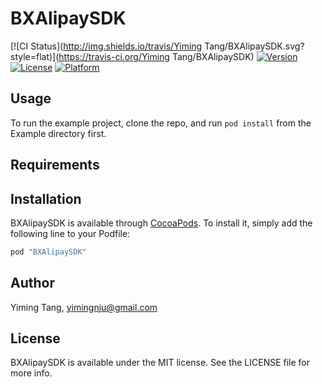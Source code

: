 # BXAlipaySDK

[![CI Status](http://img.shields.io/travis/Yiming Tang/BXAlipaySDK.svg?style=flat)](https://travis-ci.org/Yiming Tang/BXAlipaySDK)
[![Version](https://img.shields.io/cocoapods/v/BXAlipaySDK.svg?style=flat)](http://cocoapods.org/pods/BXAlipaySDK)
[![License](https://img.shields.io/cocoapods/l/BXAlipaySDK.svg?style=flat)](http://cocoapods.org/pods/BXAlipaySDK)
[![Platform](https://img.shields.io/cocoapods/p/BXAlipaySDK.svg?style=flat)](http://cocoapods.org/pods/BXAlipaySDK)

## Usage

To run the example project, clone the repo, and run `pod install` from the Example directory first.

## Requirements

## Installation

BXAlipaySDK is available through [CocoaPods](http://cocoapods.org). To install
it, simply add the following line to your Podfile:

```ruby
pod "BXAlipaySDK"
```

## Author

Yiming Tang, yimingnju@gmail.com

## License

BXAlipaySDK is available under the MIT license. See the LICENSE file for more info.
